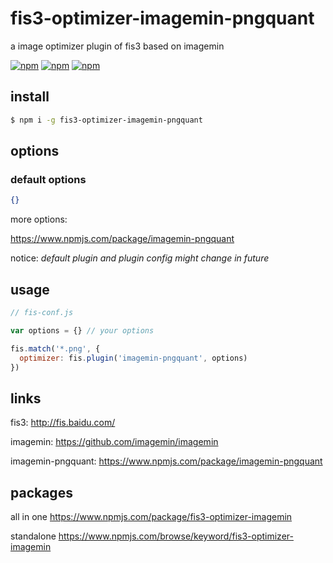 # fis3-optimizer-imagemin-pngquant
a image optimizer plugin of fis3 based on imagemin

[![npm](https://img.shields.io/npm/v/fis3-optimizer-imagemin-pngquant.svg?style=flat-square)](https://www.npmjs.com/package/fis3-optimizer-imagemin-pngquant)
[![npm](https://img.shields.io/npm/dt/fis3-optimizer-imagemin-pngquant.svg?style=flat-square)](https://www.npmjs.com/package/fis3-optimizer-imagemin-pngquant)
[![npm](https://img.shields.io/npm/dm/fis3-optimizer-imagemin-pngquant.svg?style=flat-square)](https://www.npmjs.com/package/fis3-optimizer-imagemin-pngquant)

## install
```sh
$ npm i -g fis3-optimizer-imagemin-pngquant
```

## options

### default options
```json
{}
```
more options:

https://www.npmjs.com/package/imagemin-pngquant


notice: *default plugin and plugin config might change in future*

## usage

```js
// fis-conf.js

var options = {} // your options

fis.match('*.png', {
  optimizer: fis.plugin('imagemin-pngquant', options)
})
```

## links
fis3: http://fis.baidu.com/

imagemin: https://github.com/imagemin/imagemin

imagemin-pngquant: https://www.npmjs.com/package/imagemin-pngquant


## packages
all in one
https://www.npmjs.com/package/fis3-optimizer-imagemin

standalone
https://www.npmjs.com/browse/keyword/fis3-optimizer-imagemin
